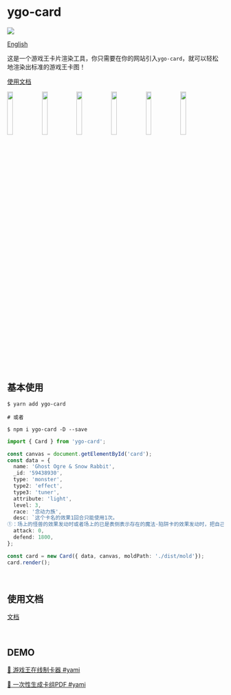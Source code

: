 # ygo-card

<a href="https://www.npmjs.com/package/ygo-card">
  <img src="https://img.shields.io/npm/v/ygo-card"/>
</a>

<a href="https://github.com/ymssx/ygo-card">English</a>

这是一个游戏王卡片渲染工具，你只需要在你的网站引入`ygo-card`，就可以轻松地渲染出标准的游戏王卡图！

<a href="https://gitee.com/ymssx/cardjs/wikis/HOME?sort_id=5044200">使用文档</a>

<div align=left>
  <img src="https://gitee.com/ymssx/cardjs/blob/master/demo/黑魔术少女.jpg" width="16%" max-width="150" /><img src="https://gitee.com/ymssx/cardjs/blob/master/demo/黑魔术师.jpg" width="16%" max-width="150" /><img src="https://gitee.com/ymssx/cardjs/blob/master/demo/死者苏生.jpg" width="16%" max-width="150" /><img src="https://gitee.com/ymssx/cardjs/blob/master/demo/神圣防护罩 -反射镜力-.jpg" width="16%" max-width="150" /><img src="https://gitee.com/ymssx/cardjs/blob/master/demo/元素英雄 神·新宇侠.jpg" width="16%" max-width="150" /><img src="https://gitee.com/ymssx/cardjs/blob/master/demo/流天类星龙.jpg" width="16%" max-width="150" />
</div>

<br/>

## 基本使用

```shell
$ yarn add ygo-card

# 或者

$ npm i ygo-card -D --save
```

```typescript
import { Card } from 'ygo-card';

const canvas = document.getElementById('card');
const data = {
  name: 'Ghost Ogre & Snow Rabbit',
  _id: '59438930',
  type: 'monster',
  type2: 'effect',
  type3: 'tuner',
  attribute: 'light',
  level: 3,
  race: '念动力族',
  desc: `这个卡名的效果1回合只能使用1次。
①：场上的怪兽的效果发动时或者场上的已是表侧表示存在的魔法·陷阱卡的效果发动时，把自己的手卡·场上的这张卡送去墓地才能发动。场上的那张卡破坏。`,
  attack: 0,
  defend: 1800,
};

const card = new Card({ data, canvas, moldPath: './dist/mold'});
card.render();
```

<br/>

## 使用文档

<a href="https://github.com/ymssx/ygo-card/wiki">文档</a>

<br/>

## DEMO

[🔗 游戏王在线制卡器  #yami](https://ymssx.github.io/ygo/)

[🔗 一次性生成卡组PDF #yami](https://github.com/msk86/ygo-card-print)

<br/>